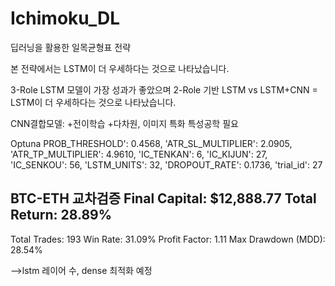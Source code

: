 # Ichimoku_DL
딥러닝을 활용한 일목균형표 전략

본 전략에서는 LSTM이 더 우세하다는 것으로 나타났습니다. 

3-Role LSTM 모델이 가장 성과가 좋았으며
2-Role 기반 LSTM vs LSTM+CNN = LSTM이 더 우세하다는 것으로 나타났습니다.

CNN결합모델:
+전이학습
+다차원, 이미지 특화 특성공학 필요


Optuna 
PROB_THRESHOLD': 0.4568, 'ATR_SL_MULTIPLIER': 2.0905, 'ATR_TP_MULTIPLIER': 4.9610,
'IC_TENKAN': 6, 'IC_KIJUN': 27, 'IC_SENKOU': 56,
'LSTM_UNITS': 32, 'DROPOUT_RATE': 0.1736, 'trial_id': 27

BTC-ETH 교차검증
Final Capital: $12,888.77
Total Return: 28.89%
-----------------------------------
Total Trades: 193
Win Rate: 31.09%
Profit Factor: 1.11
Max Drawdown (MDD): 28.54%

-->lstm 레이어 수, dense 최적화 예정
